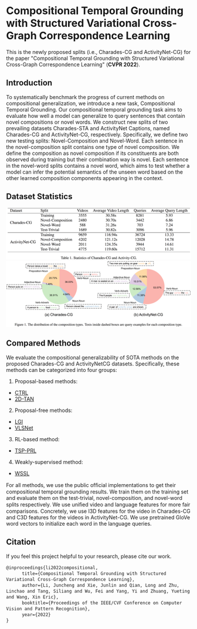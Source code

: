 # Compositional Temporal Grounding with Structured Variational Cross-Graph Correspondence Learning

This is the newly proposed splits (i.e., Charades-CG and ActivityNet-CG) for the paper "Compositional Temporal Grounding with Structured Variational Cross-Graph Correspondence Learning" (**CVPR 2022**).

## Introduction

To systematically benchmark the progress of current methods on compositional generalization, we introduce a new task, Compositional Temporal Grounding. Our compositional temporal grounding task aims to evaluate how well a model can generalize to query sentences that contain novel compositions or novel words. We construct new splits of two prevailing datasets Charades-STA and ActivityNet Captions, named Charades-CG and ActivityNet-CG, respectively. Specifically, we define two new testing splits: Novel-Composition and Novel-Word. Each sentence in the novel-composition split contains one type of novel composition. We define the composition as novel composition if its constituents are both observed during training but their combination way is novel. Each sentence in the novel-word splits contains a novel word, which aims to test whether a model can infer the potential semantics of the unseen word based on the other learned composition components appearing in the context.

## Dataset Statistics
![](https://github.com/YYJMJC/Compositional-Temporal-Grounding/blob/main/statistics.png)
![](https://github.com/YYJMJC/Compositional-Temporal-Grounding/blob/main/distributions%20of%20novel%20composition%20types.png)

## Compared Methods
We evaluate the compositional generalizability of SOTA methods on the proposed Charades-CG and ActivityNetCG datasets. Specifically, these methods can be categorized into four groups:

1) Proposal-based methods:
* [CTRL](https://github.com/jiyanggao/TALL)
* [2D-TAN](https://github.com/microsoft/2D-TAN)

2) Proposal-free methods:
* [LGI](https://github.com/JonghwanMun/LGI4temporalgrounding)
* [VLSNet](https://github.com/IsaacChanghau/VSLNet)

3) RL-based method:
* [TSP-PRL](https://github.com/WuJie1010/TSP-PRL)

4) Weakly-supervised method:
* [WSSL](https://github.com/XgDuan/WSDEC)


For all methods, we use the public ofﬁcial implementations to get their compositional temporal grounding results. We train them on the training set and evaluate them on the test-trivial, novel-composition, and novel-word splits respectively. We use uniﬁed video and language features for more fair comparisons. Concretely, we use I3D features for the video in Charades-CG and C3D features for the videos in ActivityNet-CG. We use pretrained GloVe word vectors to initialize each word in the language queries.

## Citation
If you feel this project helpful to your research, please cite our work.
```
@inproceedings{li2022compositional,
      title={Compositional Temporal Grounding with Structured Variational Cross-Graph Correspondence Learning}, 
      author={Li, Juncheng and Xie, Junlin and Qian, Long and Zhu, Linchao and Tang, Siliang and Wu, Fei and Yang, Yi and Zhuang, Yueting and Wang, Xin Eric},
      booktitle={Proceedings of the IEEE/CVF Conference on Computer Vision and Pattern Recognition},
      year={2022}
}
```
